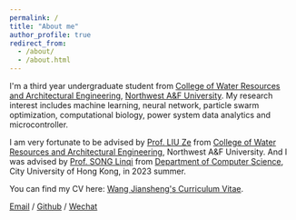 ```yaml
---
permalink: /
title: "About me"
author_profile: true
redirect_from: 
  - /about/
  - /about.html
---
```

I'm a third year undergraduate student from [College of Water Resources and Architectural Engineering](https://sjxy.nwafu.edu.cn/), [Northwest A&F University](https://www.nwsuaf.edu.cn/). My research interest includes machine learning, neural network, particle swarm optimization, computational biology, power system data analytics and microcontroller.

I am very fortunate to be advised by [Prof. LIU Ze](https://sjxy.nwafu.edu.cn/szdwB/gjzcB/zhslx/e86c87ce5d604faa85074fddd1d668d5.htm) from [College of Water Resources and Architectural Engineering](https://sjxy.nwafu.edu.cn/), Northwest A&F University. And I was advised by [Prof. SONG Linqi](https://sites.google.com/site/aisquaredlab/) from [Department of Computer Science](https://www.cs.cityu.edu.hk/), City University of Hong Kong, in 2023 summer.

You can find my CV here: [Wang Jiansheng's Curriculum Vitae](../assets/Curriculum_Vitae.pdf).

[Email](mailto:wjs20020511@163.com) / [Github](https://github.com/Servais-Ja/) / [Wechat](https://servais-ja.github.io/Jiansheng-Wang.github.io/images/wechat.jpg)
